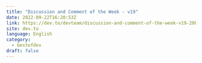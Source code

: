 ```yaml
---
title: "Discussion and Comment of the Week - v19"
date: 2022-09-22T16:20:53Z
link: https://dev.to/devteam/discussion-and-comment-of-the-week-v19-20ke?utm_medium=RSS&utm_source=news.12bit.vn
site: dev.to
language: English
category:
  - bestofdev
draft: false
---
```

